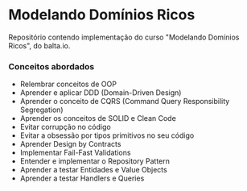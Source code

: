 # Modelando Domínios Ricos

Repositório contendo implementação do curso "Modelando Domínios Ricos", do balta.io.

### Conceitos abordados
- Relembrar conceitos de OOP
- Aprender e aplicar DDD (Domain-Driven Design)
- Aprender o conceito de CQRS (Command Query Responsibility Segregation)
- Aprender os conceitos de SOLID e Clean Code
- Evitar corrupção no código
- Evitar a obsessão por tipos primitivos no seu código
- Aprender Design by Contracts
- Implementar Fail-Fast Validations
- Entender e implementar o Repository Pattern
- Aprender a testar Entidades e Value Objects
- Aprender a testar Handlers e Queries